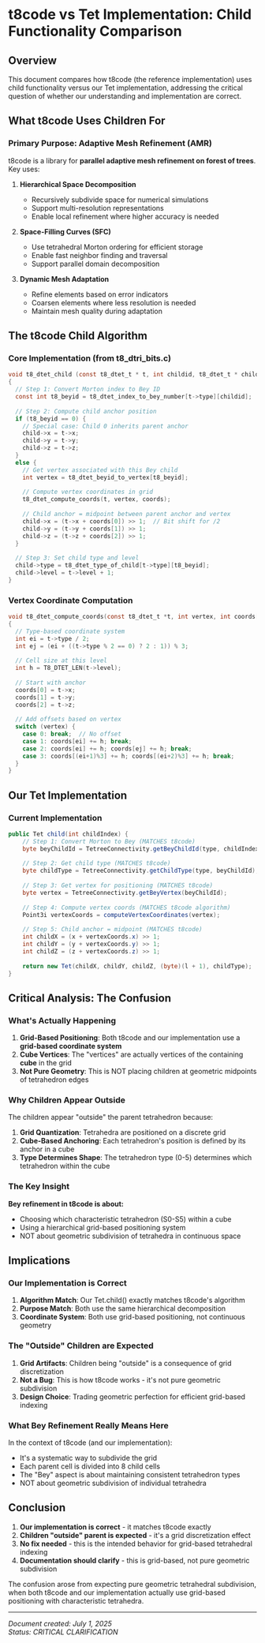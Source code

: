 # t8code vs Tet Implementation: Child Functionality Comparison

## Overview

This document compares how t8code (the reference implementation) uses child functionality versus our Tet implementation, addressing the critical question of whether our understanding and implementation are correct.

## What t8code Uses Children For

### Primary Purpose: Adaptive Mesh Refinement (AMR)

t8code is a library for **parallel adaptive mesh refinement on forest of trees**. Key uses:

1. **Hierarchical Space Decomposition**
   - Recursively subdivide space for numerical simulations
   - Support multi-resolution representations
   - Enable local refinement where higher accuracy is needed

2. **Space-Filling Curves (SFC)**
   - Use tetrahedral Morton ordering for efficient storage
   - Enable fast neighbor finding and traversal
   - Support parallel domain decomposition

3. **Dynamic Mesh Adaptation**
   - Refine elements based on error indicators
   - Coarsen elements where less resolution is needed
   - Maintain mesh quality during adaptation

## The t8code Child Algorithm

### Core Implementation (from t8_dtri_bits.c)

```c
void t8_dtet_child (const t8_dtet_t * t, int childid, t8_dtet_t * child)
{
  // Step 1: Convert Morton index to Bey ID
  const int t8_beyid = t8_dtet_index_to_bey_number[t->type][childid];
  
  // Step 2: Compute child anchor position
  if (t8_beyid == 0) {
    // Special case: Child 0 inherits parent anchor
    child->x = t->x;
    child->y = t->y;  
    child->z = t->z;
  }
  else {
    // Get vertex associated with this Bey child
    int vertex = t8_dtet_beyid_to_vertex[t8_beyid];
    
    // Compute vertex coordinates in grid
    t8_dtet_compute_coords(t, vertex, coords);
    
    // Child anchor = midpoint between parent anchor and vertex
    child->x = (t->x + coords[0]) >> 1;  // Bit shift for /2
    child->y = (t->y + coords[1]) >> 1;
    child->z = (t->z + coords[2]) >> 1;
  }
  
  // Step 3: Set child type and level
  child->type = t8_dtet_type_of_child[t->type][t8_beyid];
  child->level = t->level + 1;
}
```

### Vertex Coordinate Computation

```c
void t8_dtet_compute_coords(const t8_dtet_t *t, int vertex, int coords[3])
{
  // Type-based coordinate system
  int ei = t->type / 2;
  int ej = (ei + ((t->type % 2 == 0) ? 2 : 1)) % 3;
  
  // Cell size at this level
  int h = T8_DTET_LEN(t->level);
  
  // Start with anchor
  coords[0] = t->x;
  coords[1] = t->y;
  coords[2] = t->z;
  
  // Add offsets based on vertex
  switch (vertex) {
    case 0: break;  // No offset
    case 1: coords[ei] += h; break;
    case 2: coords[ei] += h; coords[ej] += h; break;
    case 3: coords[(ei+1)%3] += h; coords[(ei+2)%3] += h; break;
  }
}
```

## Our Tet Implementation

### Current Implementation

```java
public Tet child(int childIndex) {
    // Step 1: Convert Morton to Bey (MATCHES t8code)
    byte beyChildId = TetreeConnectivity.getBeyChildId(type, childIndex);
    
    // Step 2: Get child type (MATCHES t8code)
    byte childType = TetreeConnectivity.getChildType(type, beyChildId);
    
    // Step 3: Get vertex for positioning (MATCHES t8code)
    byte vertex = TetreeConnectivity.getBeyVertex(beyChildId);
    
    // Step 4: Compute vertex coords (MATCHES t8code algorithm)
    Point3i vertexCoords = computeVertexCoordinates(vertex);
    
    // Step 5: Child anchor = midpoint (MATCHES t8code)
    int childX = (x + vertexCoords.x) >> 1;
    int childY = (y + vertexCoords.y) >> 1;
    int childZ = (z + vertexCoords.z) >> 1;
    
    return new Tet(childX, childY, childZ, (byte)(l + 1), childType);
}
```

## Critical Analysis: The Confusion

### What's Actually Happening

1. **Grid-Based Positioning**: Both t8code and our implementation use a **grid-based coordinate system**
2. **Cube Vertices**: The "vertices" are actually vertices of the containing **cube** in the grid
3. **Not Pure Geometry**: This is NOT placing children at geometric midpoints of tetrahedron edges

### Why Children Appear Outside

The children appear "outside" the parent tetrahedron because:

1. **Grid Quantization**: Tetrahedra are positioned on a discrete grid
2. **Cube-Based Anchoring**: Each tetrahedron's position is defined by its anchor in a cube
3. **Type Determines Shape**: The tetrahedron type (0-5) determines which tetrahedron within the cube

### The Key Insight

**Bey refinement in t8code is about:**
- Choosing which characteristic tetrahedron (S0-S5) within a cube
- Using a hierarchical grid-based positioning system
- NOT about geometric subdivision of tetrahedra in continuous space

## Implications

### Our Implementation is Correct

1. **Algorithm Match**: Our Tet.child() exactly matches t8code's algorithm
2. **Purpose Match**: Both use the same hierarchical decomposition
3. **Coordinate System**: Both use grid-based positioning, not continuous geometry

### The "Outside" Children are Expected

1. **Grid Artifacts**: Children being "outside" is a consequence of grid discretization
2. **Not a Bug**: This is how t8code works - it's not pure geometric subdivision
3. **Design Choice**: Trading geometric perfection for efficient grid-based indexing

### What Bey Refinement Really Means Here

In the context of t8code (and our implementation):
- It's a systematic way to subdivide the grid
- Each parent cell is divided into 8 child cells
- The "Bey" aspect is about maintaining consistent tetrahedron types
- NOT about geometric subdivision of individual tetrahedra

## Conclusion

1. **Our implementation is correct** - it matches t8code exactly
2. **Children "outside" parent is expected** - it's a grid discretization effect
3. **No fix needed** - this is the intended behavior for grid-based tetrahedral indexing
4. **Documentation should clarify** - this is grid-based, not pure geometric subdivision

The confusion arose from expecting pure geometric tetrahedral subdivision, when both t8code and our implementation actually use grid-based positioning with characteristic tetrahedra.

---

*Document created: July 1, 2025*  
*Status: CRITICAL CLARIFICATION*